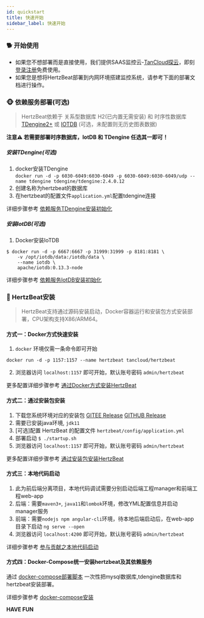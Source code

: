```yaml
---
id: quickstart  
title: 快速开始    
sidebar_label: 快速开始    
---
```


### 🐕 开始使用

- 如果您不想部署而是直接使用，我们提供SAAS监控云-[TanCloud探云](https://console.tancloud.cn)，即刻[登录注册](https://console.tancloud.cn)免费使用。  
- 如果您是想将HertzBeat部署到内网环境搭建监控系统，请参考下面的部署文档进行操作。 

### 🐵 依赖服务部署(可选)

> HertzBeat依赖于 关系型数据库 H2(已内置无需安装) 和 时序性数据库 [TDengine2+](tdengine-init) 或 [IOTDB](iotdb-init) (可选，未配置则无历史图表数据)  

**注意⚠️ 若需要部署时序数据库，IotDB 和 TDengine 任选其一即可！**  

##### 安装TDengine(可选) 

1. docker安装TDengine   
   `docker run -d -p 6030-6049:6030-6049 -p 6030-6049:6030-6049/udp --name tdengine tdengine/tdengine:2.4.0.12`
2. 创建名称为hertzbeat的数据库
3. 在hertzbeat的配置文件`application.yml`配置tdengine连接   

详细步骤参考 [依赖服务TDengine安装初始化](tdengine-init)  

##### 安装IotDB(可选)  

1. Docker安装IoTDB 

```shell
$ docker run -d -p 6667:6667 -p 31999:31999 -p 8181:8181 \
    -v /opt/iotdb/data:/iotdb/data \ 
    --name iotdb \
    apache/iotdb:0.13.3-node
```

详细步骤参考 [依赖服务IotDB安装初始化](iotdb-init)  

### 🍞 HertzBeat安装   
> HertzBeat支持通过源码安装启动，Docker容器运行和安装包方式安装部署，CPU架构支持X86/ARM64。

#### 方式一：Docker方式快速安装  

1. `docker` 环境仅需一条命令即可开始

`docker run -d -p 1157:1157 --name hertzbeat tancloud/hertzbeat`

2. 浏览器访问 `localhost:1157` 即可开始，默认账号密码 `admin/hertzbeat`

更多配置详细步骤参考 [通过Docker方式安装HertzBeat](docker-deploy.md) 

#### 方式二：通过安装包安装    

1. 下载您系统环境对应的安装包 [GITEE Release](https://gitee.com/dromara/hertzbeat/releases) [GITHUB Release](https://github.com/dromara/hertzbeat/releases)
2. 需要已安装java环境, `jdk11`
3. [可选]配置 HertzBeat 的配置文件 `hertzbeat/config/application.yml`
4. 部署启动 `$ ./startup.sh `
5. 浏览器访问 `localhost:1157` 即可开始，默认账号密码 `admin/hertzbeat`

更多配置详细步骤参考 [通过安装包安装HertzBeat](package-deploy.md) 

#### 方式三：本地代码启动   
1. 此为前后端分离项目，本地代码调试需要分别启动后端工程manager和前端工程web-app
2. 后端：需要`maven3+`, `java11`和`lombok`环境，修改YML配置信息并启动manager服务
3. 前端：需要`nodejs npm angular-cli`环境，待本地后端启动后，在web-app目录下启动 `ng serve --open`
4. 浏览器访问 `localhost:4200` 即可开始，默认账号密码 `admin/hertzbeat`

详细步骤参考 [参与贡献之本地代码启动](../others/contributing)

#### 方式四：Docker-Compose统一安装hertzbeat及其依赖服务

通过 [docker-compose部署脚本](https://github.com/dromara/hertzbeat/tree/master/script/docker-compose) 一次性把mysql数据库,tdengine数据库和hertzbeat安装部署。

详细步骤参考 [docker-compose安装](https://github.com/dromara/hertzbeat/tree/master/script/docker-compose/README.md)  

**HAVE FUN**
